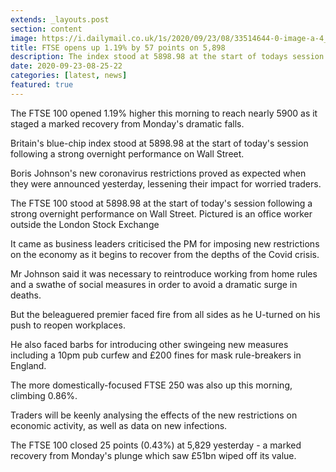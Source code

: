 ```yaml
---
extends: _layouts.post
section: content
image: https://i.dailymail.co.uk/1s/2020/09/23/08/33514644-0-image-a-4_1600845517571.jpg 
title: FTSE opens up 1.19% by 57 points on 5,898 
description: The index stood at 5898.98 at the start of todays session following a strong overnight performance on Wall Street. 
date: 2020-09-23-08-25-22 
categories: [latest, news] 
featured: true 
--- 
```

The FTSE 100 opened 1.19% higher this morning to reach nearly 5900 as it staged a marked recovery from Monday's dramatic falls. 

Britain's blue-chip index stood at 5898.98 at the start of today's session following a strong overnight performance on Wall Street.

Boris Johnson's new coronavirus restrictions proved as expected when they were announced yesterday, lessening their impact for worried traders. 

The FTSE 100 stood at 5898.98 at the start of today's session following a strong overnight performance on Wall Street. Pictured is an office worker outside the London Stock Exchange 

It came as business leaders criticised the PM for imposing new restrictions on the economy as it begins to recover from the depths of the Covid crisis. 

Mr Johnson said it was necessary to reintroduce working from home rules and a swathe of social measures in order to avoid a dramatic surge in deaths. 

But the beleaguered premier faced fire from all sides as he U-turned on his push to reopen workplaces. 

He also faced barbs for introducing other swingeing new measures including a 10pm pub curfew and £200 fines for mask rule-breakers in England. 

The more domestically-focused FTSE 250 was also up this morning, climbing 0.86%. 

Traders will be keenly analysing the effects of the new restrictions on economic activity, as well as data on new infections. 

The FTSE 100 closed 25 points (0.43%) at 5,829 yesterday - a marked recovery from Monday's plunge which saw £51bn wiped off its value.  

